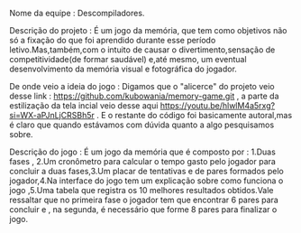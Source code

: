 Nome da equipe : Descompiladores.

Descrição do projeto : É um jogo da memória, que tem como objetivos não só a fixação do que foi aprendido durante esse período letivo.Mas,também,com o intuito de causar o divertimento,sensação de competitividade(de formar saudável) e,até mesmo, um eventual desenvolvimento da memória visual e fotográfica do jogador.

De onde veio a ideia do jogo : Digamos que o "alicerce" do projeto veio desse link : https://github.com/kubowania/memory-game.git , a parte da estilização da tela incial veio desse aqui https://youtu.be/hlwlM4a5rxg?si=WX-aPJnLjCRSBh5r . E o restante do código foi basicamente autoral,mas é claro que quando estávamos com dúvida quanto a algo pesquisamos sobre.

Descrição do jogo : É um jogo da memória que é composto por : 1.Duas fases , 2.Um cronômetro para calcular o tempo gasto pelo jogador para concluir a duas fases,3.Um placar de tentativas e de pares formados pelo jogador,4.Na interface do jogo tem um explicação sobre como funciona o jogo ,5.Uma tabela que registra os 10 melhores resultados obtidos.Vale ressaltar que no primeira fase o jogador tem que encontrar 6 pares para concluir e , na segunda, é necessário que forme 8 pares para finalizar o jogo.

